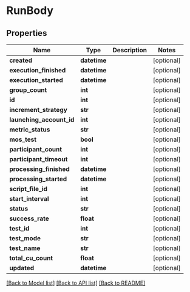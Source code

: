 # RunBody

## Properties
Name | Type | Description | Notes
------------ | ------------- | ------------- | -------------
**created** | **datetime** |  | [optional] 
**execution_finished** | **datetime** |  | [optional] 
**execution_started** | **datetime** |  | [optional] 
**group_count** | **int** |  | [optional] 
**id** | **int** |  | [optional] 
**increment_strategy** | **str** |  | [optional] 
**launching_account_id** | **int** |  | [optional] 
**metric_status** | **str** |  | [optional] 
**mos_test** | **bool** |  | [optional] 
**participant_count** | **int** |  | [optional] 
**participant_timeout** | **int** |  | [optional] 
**processing_finished** | **datetime** |  | [optional] 
**processing_started** | **datetime** |  | [optional] 
**script_file_id** | **int** |  | [optional] 
**start_interval** | **int** |  | [optional] 
**status** | **str** |  | [optional] 
**success_rate** | **float** |  | [optional] 
**test_id** | **int** |  | [optional] 
**test_mode** | **str** |  | [optional] 
**test_name** | **str** |  | [optional] 
**total_cu_count** | **float** |  | [optional] 
**updated** | **datetime** |  | [optional] 

[[Back to Model list]](../README.md#documentation-for-models) [[Back to API list]](../README.md#documentation-for-api-endpoints) [[Back to README]](../README.md)

